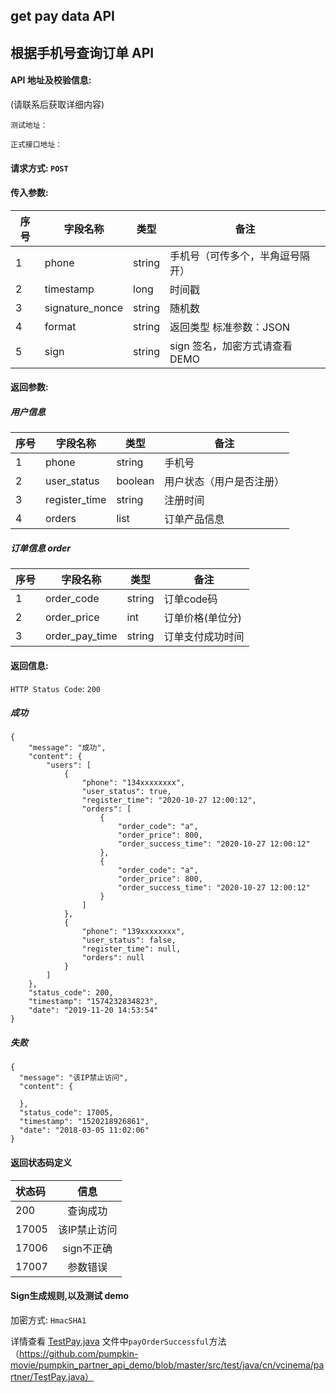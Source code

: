 
## get pay data API

## 根据手机号查询订单 API

#### API 地址及校验信息: 
(请联系后获取详细内容)

```
测试地址：
```

```
正式接口地址：
```

#### 请求方式: `POST`

#### 传入参数:

序号  | 字段名称 |   类型   | 备注
---- | ------- | ------ | -----
  1  |  phone    | string  | 手机号（可传多个，半角逗号隔开）
  2  | timestamp | long   | 时间戳
  3  | signature_nonce  | string | 随机数
  4  | format    | string |  返回类型 标准参数：JSON
  5  | sign | string | sign 签名，加密方式请查看DEMO

#### 返回参数:
##### 用户信息
序号  | 字段名称 |   类型   | 备注
---- | ------- | ------ | -----
  1  | phone    | string  | 手机号
  2  | user_status | boolean | 用户状态（用户是否注册）
  3  | register_time | string | 注册时间
  4  | orders  | list | 订单产品信息

##### 订单信息 order
序号  | 字段名称 |   类型   | 备注
---- | ------- | ------ | -----
  1  | order_code    | string  | 订单code码
  2  | order_price | int | 订单价格(单位分)
  3  | order_pay_time | string | 订单支付成功时间


#### 返回信息:

`HTTP Status Code`: `200`

##### 成功

```
{
    "message": "成功",
    "content": {
        "users": [
            {
                "phone": "134xxxxxxxx",
                "user_status": true,
                "register_time": "2020-10-27 12:00:12",
                "orders": [
                    {
                        "order_code": "a",
                        "order_price": 800,
                        "order_success_time": "2020-10-27 12:00:12"
                    },
                    {
                        "order_code": "a",
                        "order_price": 800,
                        "order_success_time": "2020-10-27 12:00:12"
                    }
                ]
            },
            {
                "phone": "139xxxxxxxx",
                "user_status": false,
                "register_time": null,
                "orders": null
            }
        ]
    },
    "status_code": 200,
    "timestamp": "1574232834823",
    "date": "2019-11-20 14:53:54"
}
```

##### 失败

```
{
  "message": "该IP禁止访问",
  "content": {

  },
  "status_code": 17005,
  "timestamp": "1520218926861",
  "date": "2018-03-05 11:02:06"
}
```

#### 返回状态码定义

| 状态码  | 信息  |  
| :------------ |:---------------:| 
| 200      | 查询成功 | 
| 17005      | 该IP禁止访问        |
| 17006      | sign不正确        |
| 17007     | 参数错误        |


#### Sign生成规则,以及测试 demo

加密方式: `HmacSHA1`

详情查看 [TestPay.java](https://github.com/pumpkin-movie/pumpkin_partner_api_demo/blob/master/src/test/java/cn/vcinema/partner/TestPay.java) 文件中`payOrderSuccessful`方法（https://github.com/pumpkin-movie/pumpkin_partner_api_demo/blob/master/src/test/java/cn/vcinema/partner/TestPay.java）
